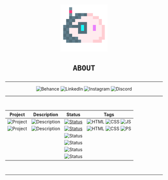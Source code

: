 <h1 align="center"><img src="media/blob.png" width="30%">

    ABOUT
</h1>
<div align="center">
<hr>

![Behance](https://img.shields.io/badge/Behance-white?style=for-the-badge&logo=behance&logoColor=1769FF) ![LinkedIn](https://img.shields.io/badge/LinkedIn-white?style=for-the-badge&logo=linkedin&logoColor=0077B5) ![Instagram](https://img.shields.io/badge/Instagram-white?style=for-the-badge&logo=instagram&logoColor=E4405F) ![Discord](https://img.shields.io/badge/Discord-white?style=for-the-badge&logo=discord&logoColor=7289DA)

<hr>
<br>

|Project|Description|Status|Tags|
|:-----:|:---------:|:----:|:--:|
|![Project](https://img.shields.io/badge/Calculator-transparent?style=for-the-badge)|![Description](https://img.shields.io/badge/A%20simple%20calculator%20applet-white?style=for-the-badge)|[![Status](https://img.shields.io/badge/1.0-Completed-success?style=for-the-badge&logo=github&labelColor=gray)](https://volperoid.github.io)|![HTML](https://img.shields.io/badge/HTML-E34F26?style=for-the-badge&logo=html5&logoColor=white) ![CSS](https://img.shields.io/badge/CSS-1572B6?style=for-the-badge&logo=css3&logoColor=white) ![JS](https://img.shields.io/badge/JavaScript-F7DF1E?style=for-the-badge&logo=javascript&logoColor=black)
|![Project](https://img.shields.io/badge/Bondi%20Theme-f6f8fa?style=for-the-badge)|![Description](https://img.shields.io/badge/A%20Bondi%20Theme%20Mockup-f6f8fa?style=for-the-badge)|[![Status](https://img.shields.io/badge/Active-informational?style=for-the-badge&logo=visual-studio-code&labelColor=gray)](https://volperoid.github.io/bondi.html)|![HTML](https://img.shields.io/badge/HTML-E34F26?style=for-the-badge&logo=html5&logoColor=white) ![CSS](https://img.shields.io/badge/CSS-1572B6?style=for-the-badge&logo=css3&logoColor=white) ![PS](https://img.shields.io/badge/Photoshop-31A8FF?style=for-the-badge&logo=adobe-photoshop&logoColor=white)
|||![Status](https://img.shields.io/badge/TBD-inactive?style=for-the-badge)||
|||![Status](https://img.shields.io/badge/TBD-inactive?style=for-the-badge)||
|||![Status](https://img.shields.io/badge/TBD-inactive?style=for-the-badge)||
|||![Status](https://img.shields.io/badge/TBD-inactive?style=for-the-badge)||

<br>
<hr>
</div>
